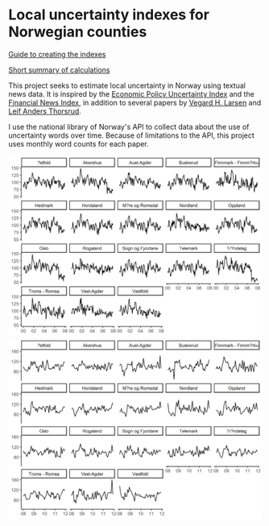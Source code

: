 # Local uncertainty indexes for Norwegian counties

<a href="https://oskran.github.io/localUncertainty/localUncertainty.html">Guide to creating the indexes</a>

<a href="https://oskran.github.io/localUncertainty/Recipe.pdf">Short summary of calculations</a>

This project seeks to estimate local uncertainty in Norway using textual news data. It is inspired by the [Economic Policy Uncertainty Index](http://www.policyuncertainty.com/index.html) and the [Financial News Index](https://www.retriever-info.com/fni/), in addition to several papers by [Vegard H. Larsen](https://www.bi.edu/about-bi/employees/department-of-economics/vegard-hoghaug-larsen/) and [Leif Anders Thorsrud](https://www.bi.edu/about-bi/employees/department-of-economics/leif-anders-thorsrud/). 

I use the national library of Norway's API to collect data about the use of uncertainty words over time. Because of limitations to the API, this project uses monthly word counts for each paper.


![Local uncertainty 2000:2007](docs/localUncertainty_files/figure-html/local_uncertianty_index_2000_2007-1.png)
![Local uncertainty 2008:2011](docs/localUncertainty_files/figure-html/local_uncertianty_2008_2011-1.png)

